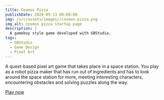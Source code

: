 ```yaml
---
title: Cosmos Pizza
publishDate: 2020-05-13 00:00:00
img: /src/assets/images//cosmos-pizza.png
img_alt: cosmos pizza startup page
description: |
  A gameboy style game developed with GBStudio.
tags:
  - GBStudio
  - Game Design
  - Pixel Art
---
```


A quest-based pixel art game that takes place in a space station. You play as a robot pizza maker that has run out of ingredients and has to look around the space station for more, meeting interesting characters, encountering obstacles and solving puzzles along the way.

[Play now](https://kschuygon.itch.io/cosmos-pizza-adventure)